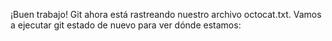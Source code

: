 ¡Buen trabajo! Git ahora está rastreando nuestro archivo octocat.txt. Vamos a ejecutar git estado de nuevo para ver dónde estamos:
